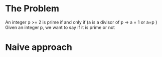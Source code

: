 # The Problem
An integer p >= 2 is prime if and only if (a is a divisor of p -> a = 1 or a=p )
Given an integer p, we want to say if it is prime or not

# Naive approach
